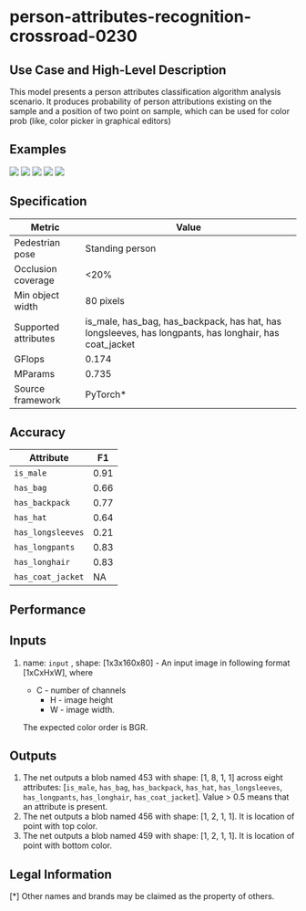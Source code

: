 # person-attributes-recognition-crossroad-0230

## Use Case and High-Level Description
This model presents a person attributes classification algorithm analysis scenario. It produces probability of person attributions existing on the sample and a position of two point on sample, which can be used for color prob (like, color picker in graphical editors)

## Examples

![](./person-attributes-recognition-crossroad-230-1.png)
![](./person-attributes-recognition-crossroad-230-2.png)
![](./person-attributes-recognition-crossroad-230-3.png)
![](./person-attributes-recognition-crossroad-230-4.png)
![](./person-attributes-recognition-crossroad-230-5.png)

## Specification

| Metric                | Value                                                                                                |
|-----------------------|------------------------------------------------------------------------------------------------------|
| Pedestrian pose       | Standing person                                                                                      |
| Occlusion coverage    | <20%                                                                                                 |
| Min object width      | 80 pixels                                                                                            |
| Supported attributes  | is_male, has_bag, has_backpack, has hat, has longsleeves, has longpants, has longhair, has coat_jacket|
| GFlops                | 0.174                                                                                                |
| MParams               | 0.735                                                                                                |
| Source framework      | PyTorch*                                                                                             |


## Accuracy

| Attribute         |  F1   |
|-------------------|-------|
| `is_male`         | 0.91  |
| `has_bag`         | 0.66  |
| `has_backpack`    | 0.77  |
| `has_hat`         | 0.64  |
| `has_longsleeves` | 0.21  |
| `has_longpants`   | 0.83  |
| `has_longhair`    | 0.83  |
| `has_coat_jacket` |  NA   |

## Performance

## Inputs

1.  name: `input` , shape: [1x3x160x80] - An input image in following format
[1xCxHxW], where

    - C - number of channels
        - H - image height
        - W - image width.

    The expected color order is BGR.


## Outputs

1.  The net outputs a blob named 453 with shape: [1, 8, 1, 1] across eight attributes:
    [`is_male`, `has_bag`, `has_backpack`, `has_hat`, `has_longsleeves`, `has_longpants`, `has_longhair`,
     `has_coat_jacket`]. Value > 0.5 means that an attribute is present.
2.  The net outputs a blob named 456 with shape: [1, 2, 1, 1]. It is location of point with top color.
3.  The net outputs a blob named 459 with shape: [1, 2, 1, 1]. It is location of point with bottom color.


## Legal Information
[*] Other names and brands may be claimed as the property of others.
